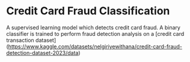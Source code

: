 # Credit Card Fraud Classification

A supervised learning model which detects credit card fraud. A binary classifier is trained to perform fraud detection analysis on a [credit card transaction dataset] (https://www.kaggle.com/datasets/nelgiriyewithana/credit-card-fraud-detection-dataset-2023/data)
